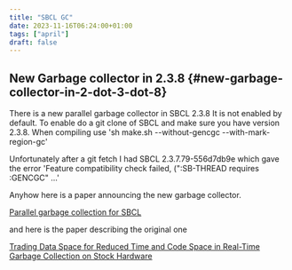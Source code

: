 ```yaml
---
title: "SBCL GC"
date: 2023-11-16T06:24:00+01:00
tags: ["april"]
draft: false
---
```


## New Garbage collector in 2.3.8 {#new-garbage-collector-in-2-dot-3-dot-8}

There is a new parallel garbage collector in SBCL 2.3.8 It is not enabled by default. To
enable do a git clone of SBCL and make sure you have version 2.3.8. When compiling use
'sh make.sh --without-gencgc --with-mark-region-gc'

Unfortunately after a git fetch I had SBCL 2.3.7.79-556d7db9e which gave the error
'Feature compatibility check failed, (":SB-THREAD requires :GENCGC" ...'

Anyhow here is a paper announcing the new garbage collector.

[Parallel garbage collection for SBCL](/ox-hugo/swcl-gc.pdf)

and here is the paper describing the original one

[Trading Data Space for Reduced Time and Code Space in Real-Time Garbage Collection on Stock Hardware](https://www.hpl.hp.com/techreports/Compaq-DEC/WRL-TN-12.pdf)
